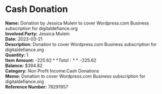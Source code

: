 # Cash Donation

**Name:** Donation by Jessica Mulein to cover Wordpress.com Business subscription for digitaldefiance.org  
**Involved Party:** Jessica Mulein  
**Date:** 2023-03-21  
**Description:** Donation to cover Wordpress.com Business subscription for digitaldefiance.org  
**Quantity:** 1  
**Item Amount:** -$225.62  
**Total:** -$225.62  
**Balance:** $394.82  
**Category:** Non Profit Income:Cash Donations  
**Memo:** Donation to cover Wordpress.com Business subscription for digitaldefiance.org  
**Reference Number:** 78291957  
